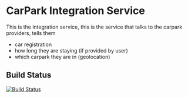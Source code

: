# CarPark Integration Service

This is the integration service, this is the service that talks to the carpark providers, tells them 
- car registration
- how long they are staying (if provided by user)
- which carpark they are in (geolocation)

## Build Status
[![Build Status](https://travis-ci.org/carprks/integration.svg?branch=master)](https://travis-ci.org/carprks/integraton)

